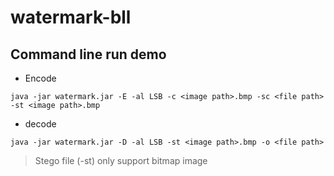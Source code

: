 # watermark-bll

## Command line run demo

- Encode

`java -jar watermark.jar -E -al LSB -c <image path>.bmp -sc <file path> -st <image path>.bmp`

- decode

`java -jar watermark.jar -D -al LSB -st <image path>.bmp -o <file path>`

> Stego file (-st) only support bitmap image
